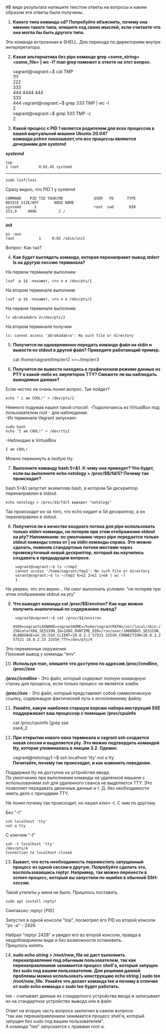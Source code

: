 #В виде результата напишите текстом ответы на вопросы и каким образом эти ответы были получены. 

1. **Какого типа команда cd? Попробуйте объяснить, почему она именно такого типа; опишите ход своих мыслей, если считаете что она могла бы быть другого типа.**  

 Это команда встроенная в SHELL. Для перехода по директориям внутри интерпретатора.

2. **Какая альтернатива без pipe команде grep <some_string> <some_file> | wc -l? man grep поможет в ответе на этот вопрос.**     
   
   
    vagrant@vagrant:~$ cat TMP  
    111  
    222  
    333  
    444 4444 444  
    333  
    444
    vagrant@vagrant:~$ grep 333 TMP | wc -l   
    2  
    vagrant@vagrant:~$ grep 333 TMP -c  
    2  

3. **Какой процесс с PID 1 является родителем для всех процессов в вашей виртуальной машине Ubuntu 20.04?**  
***команда pstree показывает,что все процессы являются дочерними для systemd***
  

***systemd***  

    top  
    1 root         0:02.45 systemd
----------------------------------
	sudo lsof|less
Сразу видно, что PID 1 у systemd  

	COMMAND    PID TID TASKCMD              USER   FD      TYPE             DEVICE SIZE/OFF       NODE NAME
	systemd      1                          root  cwd       DIR              253,0     4096          2 /
--------------------------------
***init***  

	ps -aux
	root           1     0:02 /sbin/init

Вопрос: Как так?  

4. **Как будет выглядеть команда, которая перенаправит вывод stderr ls на другую сессию терминала?**  

На первом терминале выполним  

    lsof -p $$ -покажет, что я в /dev/pts/1
На втором терминале выполним  

	lsof -p $$ -покажет, что я в /dev/pts/2
На первом терминале выполним  

	ls abrakadabra 2>/dev/pts/2
На втором терминале получим  

	ls: cannot access 'abrakadabra': No such file or directory  

5. **Получится ли одновременно передать команде файл на stdin и вывести ее stdout в другой файл? Приведите работающий пример.**  
  

    cat /home/vagrant/tmp/err2 >>~/tmp/err3  

6. **Получится ли вывести находясь в графическом режиме данные из PTY в какой-либо из эмуляторов TTY? Сможете ли вы наблюдать выводимые данные?**  
  
Если честно не очень понял вопрос. Так пойдет?  

	echo " i am COOL!" > /dev/pts/2  

Немного подумав нашел такой способ:
-Подключаюсь из VirtualBox под пользователем root - для наблюдения.  
-Из терминала Vagrant запускаю: 

	sudo bash
	echo "I am COOL!" > /dev/tty1  

-Наблюдаю в VirtualBox  

	I am COOL!  
Можно перекинуть в любую tty.  

7. **Выполните команду bash 5>&1. К чему она приведет? Что будет, если вы выполните echo netology > /proc/$$/fd/5? Почему так происходит?**  

bash 5>&1 запустит экземпляр bash, в котором 5й дескриптор перенаправлен в stdout.  

    echo netology > /proc/$$/fd/5 выведет "netology"  

Так происходит из-за того, что echo кидает в 5й дескриптор, а он перенаправлен в stdout.  
  
8. **Получится ли в качестве входного потока для pipe использовать только stderr команды, не потеряв при этом отображение stdout на pty? Напоминаем: по умолчанию через pipe передается только stdout команды слева от | на stdin команды справа. Это можно сделать, поменяв стандартные потоки местами через промежуточный новый дескриптор, который вы научились создавать в предыдущем вопросе.**  
    


        vagrant@vagrant:~$ ls ~/tmp2  
        cannot access '/home/vagrant/tmp2': No such file or directory  
        varant@vagrant:~$ ls ~/tmp2 6>&2 2>&1 1>&6 | wc -l  
        1  
Не уверен, что это верно... Не смог выполнить условие: "не потеряв при этом отображение stdout на pty"  

9. **Что выведет команда cat /proc/$$/environ? Как еще можно получить аналогичный по содержанию вывод?**  
  
  
        vagrant@vagrant:~$ cat /proc/$$/environ  
        USER=vagrantLOGNAME=vagrantHOME=/home/vagrantPATH=/usr/local/sbin:/usr/local/bin:/usr/sbin:/usr/bin:/sbin:/bin:/usr/games:/usr/local/games:/snap/binSHELL=/bin/bashTERM=xterm-256colorXDG_SESSION_ID=1XDG_RUNTIME_DIR=/run/user/1000DBUS_SESSION_BUS_ADDRESS=unix:path=/run/user/1000/busXDG_SESSION_TYPE=ttyXDG_SESSION_CLASS=userMOTD_SHOWN=pamLANG=en_US.UTF-8LANGUAGE=en_US:SSH_CLIENT=10.0.2.2 57521 22SSH_CONNECTION=10.0.2.2 57521 10.0.2.15 22SSH_TTY=/dev/pts/0  

Это переменные окружения  
Похожий вывод у команды "env"  
  
10. **Используя man, опишите что доступно по адресам /proc/<PID>/cmdline, /proc/<PID>/exe**  
  
***/proc/<PID>/cmdline*** - Это файл, который содержит полную командную строку для процесса, если только процесс не является зомби.  

***/proc/<PID>/exe*** - Это файл, который представляет собой символическую ссылку, содержащую фактический путь к исполняемому файлу.  
  
11. **Узнайте, какую наиболее старшую версию набора инструкций SSE поддерживает ваш процессор с помощью /proc/cpuinfo**  
  

    cat /proc/cpuinfo |grep sse  
    sse4_2  
   
12. **При открытии нового окна терминала и vagrant ssh создается новая сессия и выделяется pty. Это можно подтвердить командой tty, которая упоминалась в лекции 3.2. Однако:**  
  

    vagrant@netology1:~$ ssh localhost 'tty'
    not a tty  
**Почитайте, почему так происходит, и как изменить поведение.**  
  
Поддержка tty не доступна на устройстве ввода.  
По умолчанию при выполнении команды на удаленной машине с использованием ssh для удаленного сеанса не выделяется TTY. Это позволяет передавать двоичные данные и т. Д. без необходимости иметь дело с причудами TTY.  

Не понял почему так происходит, но нашел ключ -t. С ним по другому.  

Без "-t"  
  
    ssh localhost 'tty'
	not a tty  

С ключем "-t"  
  
    ssh -t localhost 'tty'
	/dev/pts/4
	Connection to localhost closed  
  
13. **Бывает, что есть необходимость переместить запущенный процесс из одной сессии в другую. Попробуйте сделать это, воспользовавшись reptyr. Например, так можно перенести в screen процесс, который вы запустили по ошибке в обычной SSH-сессии.**  
  
Такой утилиты у меня не было. Пришлось поставить.  

	sudo apt install reptyr  

Синтаксис: reptyr [PID]

Запустил в одной консоли "top", посмотрел его PID из второй консоли  
"ps -a" - 2428.  

Набрал "reptyr 2428" и увидел его во второй консоли, правда в неудобоваримом виде и без возможности остановить.  
Пришлось килять.  
  
14. **sudo echo string > /root/new_file не даст выполнить перенаправление под обычным пользователем, так как перенаправлением занимается процесс shell'а, который запущен без sudo под вашим пользователем. Для решения данной проблемы можно использовать конструкцию echo string | sudo tee /root/new_file. Узнайте что делает команда tee и почему в отличие от sudo echo команда с sudo tee будет работать.**  
   
tee - считывает данные из стандартного устройства ввода и записывает их на стандартное устройство вывода или в файл.  

Ответ на вторую часть вопроса заключен в самом вопросе:  
"так как перенаправлением занимается процесс shell'а, который запущен без sudo под вашим пользователем".  
А команда "tee" запускается с правами root-а.



